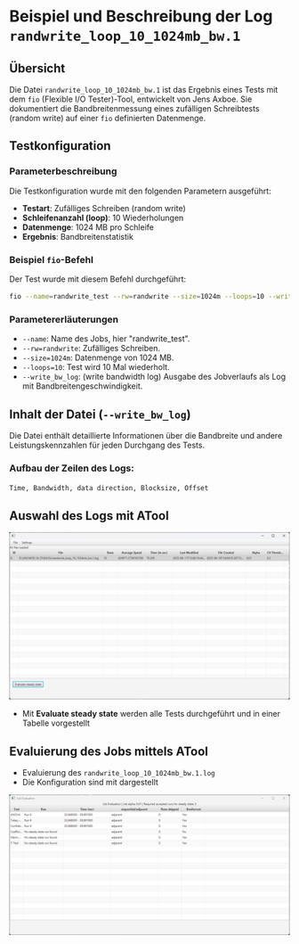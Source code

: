 # Beispiel und Beschreibung der Log `randwrite_loop_10_1024mb_bw.1`

## Übersicht

Die Datei `randwrite_loop_10_1024mb_bw.1` ist das Ergebnis eines Tests mit dem `fio` (Flexible I/O Tester)-Tool, entwickelt von Jens Axboe. Sie dokumentiert die Bandbreitenmessung eines zufälligen Schreibtests (random write) auf einer `fio` definierten Datenmenge.

## Testkonfiguration

### Parameterbeschreibung
Die Testkonfiguration wurde mit den folgenden Parametern ausgeführt:

- **Testart**: Zufälliges Schreiben (random write)
- **Schleifenanzahl (loop)**: 10 Wiederholungen
- **Datenmenge**: 1024 MB pro Schleife
- **Ergebnis**: Bandbreitenstatistik

### Beispiel `fio`-Befehl
Der Test wurde mit diesem Befehl durchgeführt:

```bash
fio --name=randwrite_test --rw=randwrite --size=1024m --loops=10 --write_bw_log=randwrite_loop_10_1024mb
```

### Parametererläuterungen

- `--name`: Name des Jobs, hier "randwrite_test".
- `--rw=randwrite`: Zufälliges Schreiben.
- `--size=1024m`: Datenmenge von 1024 MB.
- `--loops=10`: Test wird 10 Mal wiederholt.
- `--write_bw_log`: (write bandwidth log) Ausgabe des Jobverlaufs als Log mit Bandbreitengeschwindigkeit.

## Inhalt der Datei (`--write_bw_log`)

Die Datei enthält detaillierte Informationen über die Bandbreite und andere Leistungskennzahlen für jeden Durchgang des Tests.

### Aufbau der Zeilen des Logs:

`Time, Bandwidth, data direction, Blocksize, Offset`

## Auswahl des Logs mit ATool

![Description of Image](bilder/atool_mit_randwrite_log.png)

- Mit **Evaluate steady state** werden alle Tests durchgeführt und in einer Tabelle vorgestellt

## Evaluierung des Jobs mittels ATool
- Evaluierung des `randwrite_loop_10_1024mb_bw.1.log`
- Die Konfiguration sind mit dargestellt

![w](bilder/randwrite_loop_10_1024mb_bw_eval.png)
